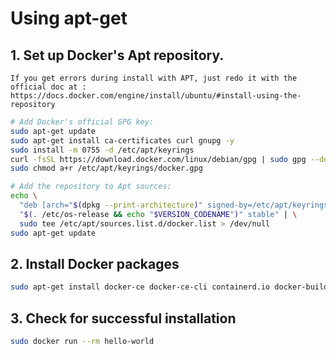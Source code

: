 # Using apt-get

## 1. Set up Docker's Apt repository.

```ad-warning
If you get errors during install with APT, just redo it with the official doc at : https://docs.docker.com/engine/install/ubuntu/#install-using-the-repository
```

```bash
# Add Docker's official GPG key:
sudo apt-get update
sudo apt-get install ca-certificates curl gnupg -y
sudo install -m 0755 -d /etc/apt/keyrings
curl -fsSL https://download.docker.com/linux/debian/gpg | sudo gpg --dearmor -o /etc/apt/keyrings/docker.gpg
sudo chmod a+r /etc/apt/keyrings/docker.gpg

# Add the repository to Apt sources:
echo \
  "deb [arch="$(dpkg --print-architecture)" signed-by=/etc/apt/keyrings/docker.gpg] https://download.docker.com/linux/debian \
  "$(. /etc/os-release && echo "$VERSION_CODENAME")" stable" | \
  sudo tee /etc/apt/sources.list.d/docker.list > /dev/null
sudo apt-get update
```

## 2. Install Docker packages

```sh
sudo apt-get install docker-ce docker-ce-cli containerd.io docker-buildx-plugin docker-compose-plugin -y
```

## 3. Check for successful installation

```sh
sudo docker run --rm hello-world
```
